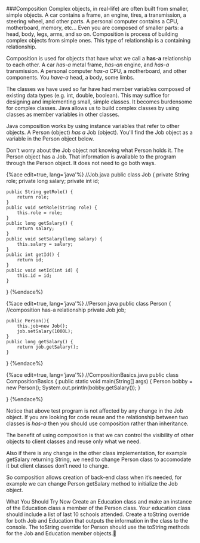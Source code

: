 ###Composition
Complex objects, in real-life) are often built from smaller, simple objects. A car contains a frame, an engine, tires, a transmission, a steering wheel, and other parts. A personal computer contains a CPU, motherboard, memory, etc... Even you are composed of smaller parts: a head, body, legs, arms, and so on. Composition is process of building complex objects from simple ones. This type of relationship is a containing relationship.

Composition is used for objects that have what we call a **has-a** relationship to each other. A car *has-a* metal frame, *has-an* engine, and *has-a* transmission. A personal computer *has-a* CPU, a motherboard, and other components. You *have-a* head, a body, some limbs.

The classes we have used so far have had member variables composed of existing data types (e.g. int, double, boolean). This may suffice for designing and implementing small, simple classes. It becomes burdensome for complex classes. Java allows us to build complex classes by using classes as member variables in other classes.

Java composition works by using instance variables that refer to other objects. A Person (object) *has a* Job (object). You'll find the Job object as a variable in the Person object below.

Don't worry about the Job object not knowing what Person holds it. The Person object has a Job. That information is available to the program through the Person object. It does not need to go both ways.

{%ace edit=true, lang='java'%}
//Job.java
public class Job {
    private String role;
    private long salary;
    private int id;
         
    public String getRole() {
        return role;
    }
    public void setRole(String role) {
        this.role = role;
    }
    public long getSalary() {
        return salary;
    }
    public void setSalary(long salary) {
        this.salary = salary;
    }
    public int getId() {
        return id;
    }
    public void setId(int id) {
        this.id = id;
    }
}
{%endace%}

{%ace edit=true, lang='java'%}
//Person.java
public class Person {
    //composition has-a relationship
    private Job job;
    
    public Person(){
        this.job=new Job();
        job.setSalary(1000L);
    }
    public long getSalary() {
        return job.getSalary();
    }
}
{%endace%}

{%ace edit=true, lang='java'%}
//CompositionBasics.java
public class CompositionBasics {
    public static void main(String[] args) {
        Person bobby = new Person();
        System.out.println(bobby.getSalary());
    }

}
{%endace%}

Notice that above test program is not affected by any change in the Job object. If you are looking for code reuse and the relationship between two classes is *has-a* then you should use composition rather than inheritance.

The benefit of using composition is that we can control the visibility of other objects to client classes and reuse only what we need.

Also if there is any change in the other class implementation, for example getSalary returning String, we need to change Person class to accomodate it but client classes don’t need to change.

So composition allows creation of back-end class when it’s needed, for example we can change Person getSalary method to initialize the Job object.

What You Should Try Now
Create an Education class and make an instance of the Education class a member of the Person class. Your education class should include a list of last 10 schools attended.
Create a toString override for both Job and Education that outputs the information in the class to the console. The toString override for Person should use the toString methods for the Job and Education member objects.

